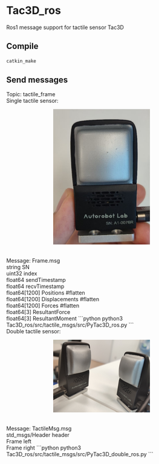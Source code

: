 # Tac3D_ros
Ros1 message support for tactile sensor Tac3D
## Compile
```bash
catkin_make
```
## Send messages
Topic: tactile_frame
<br>Single tactile sensor:
<p align="center">
  <img width="256" src="imgs/tactile_single.jpeg">
</p>
<br>Message: Frame.msg
<br>string SN
<br>uint32 index
<br>float64 sendTimestamp
<br>float64 recvTimestamp
<br>float64[1200] Positions   #flatten
<br>float64[1200] Displacements  #flatten
<br>float64[1200] Forces         #flatten
<br>float64[3] ResultantForce
<br>float64[3] ResultantMoment
```python
python3 Tac3D_ros/src/tactile_msgs/src/PyTac3D_ros.py
```
<br>Double tactile sensor:
<p align="center">
  <img width="256" src="imgs/tactile_pair.jpeg">
</p>
<br>Message: TactileMsg.msg
<br>std_msgs/Header header
<br>Frame left
<br>Frame right
```python
python3 Tac3D_ros/src/tactile_msgs/src/PyTac3D_double_ros.py
```
